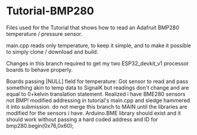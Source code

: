 # Tutorial-BMP280
Files used for the Tutorial that shows how to read an Adafruit BMP280 temperature / pressure sensor.

main.cpp reads only temperature, to keep it simple, and to make it possible to simply clone / download and build.

Changes in this branch required to get my two ESP32_devkit_v1 processor boards to behave properly. 

Boards passing [NULL] field for temperature: Got sensor to read and pass something akin to temp data to SignalK but readings don't change and are equal to 0+kelvin translation statement. Realized i have BME280 sensors not BMP! modified addressing in tutorial's main.cpp and sledge hammered it into submission.  do not merge this branch to MAIN until the libraries are modified for the sensors i have.  Arduino.BME library should exist and it should work without passing a hard coded address and ID for bmp280.begin(0x76,0x60);
